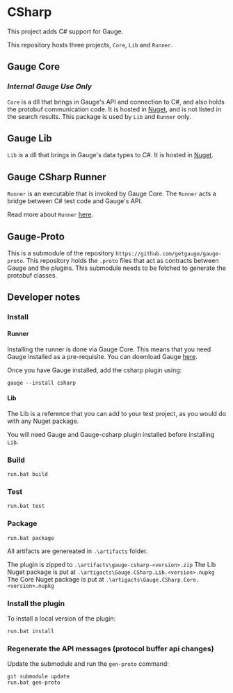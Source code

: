 # CSharp

This project adds C# support for Gauge.

This repository hosts three projects, `Core`, `Lib` and `Runner`.

## Gauge Core

### *Internal Gauge Use Only*
`Core` is a dll that brings in Gauge's API and connection to C#, and also holds the protobuf communication code. It is hosted in [Nuget](https://www.nuget.org/packages/Gauge.CSharp.Core/), and is not listed in the search results. This package is used by `Lib` and `Runner` only.

## Gauge Lib
`Lib` is a dll that brings in Gauge's data types to C#. It is hosted in [Nuget](https://www.nuget.org/packages/Gauge.CSharp.Lib/).

## Gauge CSharp Runner
`Runner` is an executable that is invoked by Gauge Core. The `Runner` acts a bridge between C# test code and Gauge's API.

Read more about `Runner` [here](runner.md).

## Gauge-Proto
This is a submodule of the repository `https://github.com/getgauge/gauge-proto`. This repository holds the `.proto` files that act as contracts between Gauge and the plugins. This submodule needs to be fetched to generate the protobuf classes.

## Developer notes

### Install

#### Runner
Installing the runner is done via Gauge Core. This means that you need Gauge installed as a pre-requisite. You can download Gauge [here](http://getgauge.io/download.html).

Once you have Gauge installed, add the csharp plugin using:

    gauge --install csharp

#### Lib
The Lib is a reference that you can add to your test project, as you would do with any Nuget package.

You will need Gauge and Gauge-csharp plugin installed before installing `Lib`.

### Build

    run.bat build

### Test

    run.bat test

### Package

    run.bat package

All artifacts are genereated in `.\artifacts` folder.

The plugin is zipped to `.\artifacts\gauge-csharp-<version>.zip`
The Lib Nuget package is put at `.\artigacts\Gauge.CSharp.Lib.<version>.nupkg`
The Core Nuget package is put at `.\artigacts\Gauge.CSharp.Core.<version>.nupkg`

### Install the plugin

To install a local version of the plugin:

    run.bat install

### Regenerate the API messages (protocol buffer api changes)

Update the submodule and run the `gen-proto` command:

    git submodule update
    run.bat gen-proto
